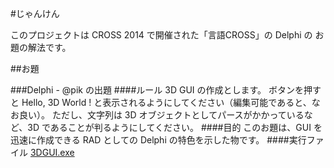 ﻿#じゃんけん

このプロジェクトは CROSS 2014 で開催された「言語CROSS」の Delphi の お題の解法です。

##お題

###Delphi - @pik の出題
####ルール
	3D GUI の作成とします。
	ボタンを押すと Hello, 3D World ! と表示されるようにしてください（編集可能であると、なお良い）。
	ただし、文字列は 3D オブジェクトとしてパースがかかっているなど、3D であることが判るようにしてください。
####目的
	このお題は、GUI を迅速に作成できる RAD としての Delphi の特色を示した物です。
####実行ファイル
	[3DGUI.exe](https://skydrive.live.com/redir?resid=F63E36483C16B294%21438)

